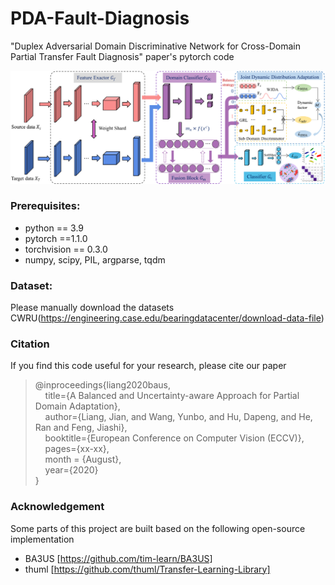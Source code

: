 # PDA-Fault-Diagnosis
"Duplex Adversarial Domain Discriminative Network for Cross-Domain Partial Transfer Fault Diagnosis" paper's pytorch code

![](https://github.com/classifier-domain/PDA-Fault-Diagnosis/blob/main/image/jiegou.png)

### Prerequisites:
- python == 3.9
- pytorch ==1.1.0
- torchvision == 0.3.0
- numpy, scipy, PIL, argparse, tqdm

### Dataset:

Please manually download the datasets CWRU(https://engineering.case.edu/bearingdatacenter/download-data-file)

### Citation
If you find this code useful for your research, please cite our paper
> @inproceedings{liang2020baus,  
>  &nbsp; &nbsp;  title={A Balanced and Uncertainty-aware Approach for Partial Domain Adaptation},  
>  &nbsp; &nbsp;  author={Liang, Jian, and Wang, Yunbo, and Hu, Dapeng, and He, Ran and Feng, Jiashi},  
>  &nbsp; &nbsp;  booktitle={European Conference on Computer Vision (ECCV)},  
>  &nbsp; &nbsp;  pages={xx-xx},  
>  &nbsp; &nbsp;  month = {August},  
>  &nbsp; &nbsp;  year={2020}  
> }
>
> 
### Acknowledgement

Some parts of this project are built based on the following open-source implementation
- BA3US [https://github.com/tim-learn/BA3US]
- thuml [https://github.com/thuml/Transfer-Learning-Library]
